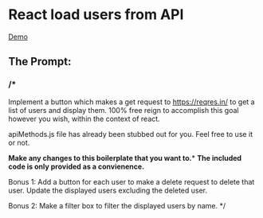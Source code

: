 # React load users from API

[Demo](https://incomparable-elf-b9dadd.netlify.app/)

## The Prompt:
### /* 
  Implement a button which makes a get request to https://reqres.in/ to get a list of users and display them.
  100% free reign to accomplish this goal however you wish, within the context of react.

  apiMethods.js file has already been stubbed out for you. Feel free to use it or not.

  ****Make any changes to this boilerplate that you want to.*****
  ****The included code is only provided as a convienence.****

  Bonus 1:  Add a button for each user to make a delete request to delete that user. 
          Update the displayed users excluding the deleted user.

  Bonus 2: Make a filter box to filter the displayed users by name.
*/
